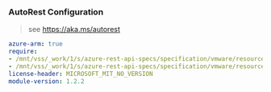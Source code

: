 ### AutoRest Configuration

> see https://aka.ms/autorest

``` yaml
azure-arm: true
require:
- /mnt/vss/_work/1/s/azure-rest-api-specs/specification/vmware/resource-manager/readme.md
- /mnt/vss/_work/1/s/azure-rest-api-specs/specification/vmware/resource-manager/readme.go.md
license-header: MICROSOFT_MIT_NO_VERSION
module-version: 1.2.2
```